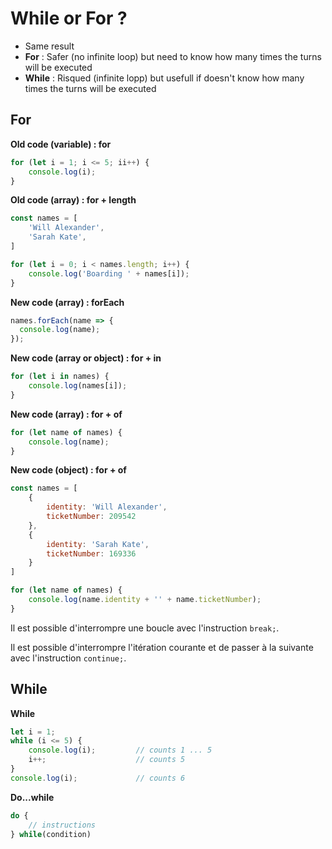 # While or For ?

* Same result
* **For** : Safer (no infinite loop) but need to know how many times the turns will be executed
* **While** : Risqued (infinite lopp) but usefull if doesn't know how many times the turns will be executed

## For

**Old code (variable) : for**
```javascript
for (let i = 1; i <= 5; ii++) {
    console.log(i);
}
```

**Old code (array) : for + length**

```javascript
const names = [
    'Will Alexander',
    'Sarah Kate',
]

for (let i = 0; i < names.length; i++) {
    console.log('Boarding ' + names[i]);
}
```
**New code (array) : forEach**
```javascript
names.forEach(name => {
  console.log(name);
});
```
**New code (array or object) : for + in**
```javascript
for (let i in names) {
    console.log(names[i]);
}
```
**New code (array) : for + of**
```javascript 
for (let name of names) {
    console.log(name);
}
```

**New code (object) : for + of**
```javascript
const names = [
    {
        identity: 'Will Alexander',
        ticketNumber: 209542
    },
    {
        identity: 'Sarah Kate',
        ticketNumber: 169336
    }
]

for (let name of names) {
    console.log(name.identity + '' + name.ticketNumber);
}
```

Il est possible d'interrompre une boucle avec l'instruction ``` break; ```.

Il est possible d'interrompre l'itération courante et de passer à la suivante avec l'instruction ``` continue; ```.


## While
**While**
```javascript
let i = 1;
while (i <= 5) {
    console.log(i);         // counts 1 ... 5
    i++;                    // counts 5
}
console.log(i);             // counts 6
```

**Do...while**
```javascript
do {
    // instructions
} while(condition)
```

